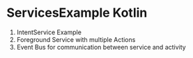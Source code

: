 # ServicesExample Kotlin

<ol>
  <li>IntentService Example</li>
   <li>Foreground Service with multiple Actions</li>
   <li>Event Bus for communication between service and activity</li>
  <ol>

